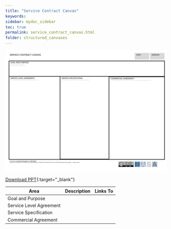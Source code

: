 ```yaml
---
title: "Service Contract Canvas"
keywords: 
sidebar: mydoc_sidebar
toc: true
permalink: service_contract_canvas.html
folder: structured_canvases
---
```


![image001](media/service_contract_canvas001.svg)

[Download PPT](media/ppt/service_contract_canvas.ppt){:target="_blank"}

| Area | Description | Links To |
| --- | --- | --- |
| Goal and Purpose |   |   |
| Service Level Agreement |   |   |
| Service Specification |   |   |
| Commercial Agreement |   |   |